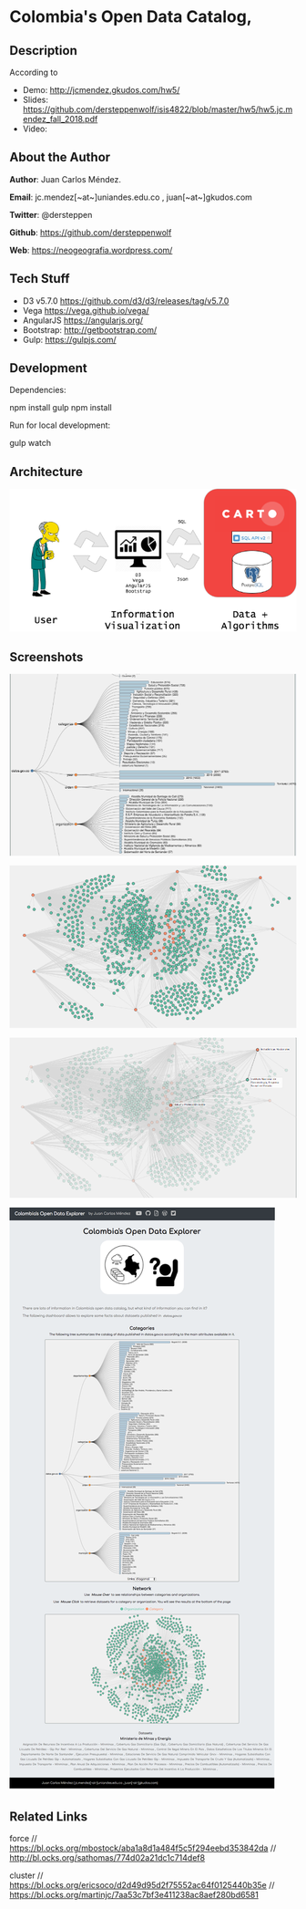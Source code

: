 # Colombia's Open Data Catalog, 

## Description

According to 

* Demo: http://jcmendez.gkudos.com/hw5/
* Slides: https://github.com/dersteppenwolf/isis4822/blob/master/hw5/hw5.jc.mendez_fall_2018.pdf
* Video: 

## About the Author 

**Author**: Juan Carlos Méndez.   

**Email**: jc.mendez[~at~]uniandes.edu.co , juan[~at~]gkudos.com

**Twitter**: @dersteppen

**Github**: https://github.com/dersteppenwolf

**Web**: https://neogeografia.wordpress.com/

## Tech Stuff

* D3 v5.7.0 https://github.com/d3/d3/releases/tag/v5.7.0
* Vega https://vega.github.io/vega/
* AngularJS https://angularjs.org/
* Bootstrap: http://getbootstrap.com/
* Gulp: https://gulpjs.com/

## Development

Dependencies: 

  npm install gulp
  npm install

Run for local development:

  gulp watch


## Architecture

![alt text](https://raw.githubusercontent.com/dersteppenwolf/isis4822/master/hw5/images/architecture2.png "Architecture")

## Screenshots

![alt text](https://raw.githubusercontent.com/dersteppenwolf/isis4822/master/hw5/images/a.png "Visualization")

![alt text](https://raw.githubusercontent.com/dersteppenwolf/isis4822/master/hw5/images/b.png "Visualization")

![alt text](https://raw.githubusercontent.com/dersteppenwolf/isis4822/master/hw5/images/c.png "Visualization")


![alt text](https://raw.githubusercontent.com/dersteppenwolf/isis4822/master/hw5/images/page_screenshot2.png "Visualization")



## Related Links

force
// https://bl.ocks.org/mbostock/aba1a8d1a484f5c5f294eebd353842da
// http://bl.ocks.org/sathomas/774d02a21dc1c714def8 


cluster
// https://bl.ocks.org/ericsoco/d2d49d95d2f75552ac64f0125440b35e
// https://bl.ocks.org/martinjc/7aa53c7bf3e411238ac8aef280bd6581






